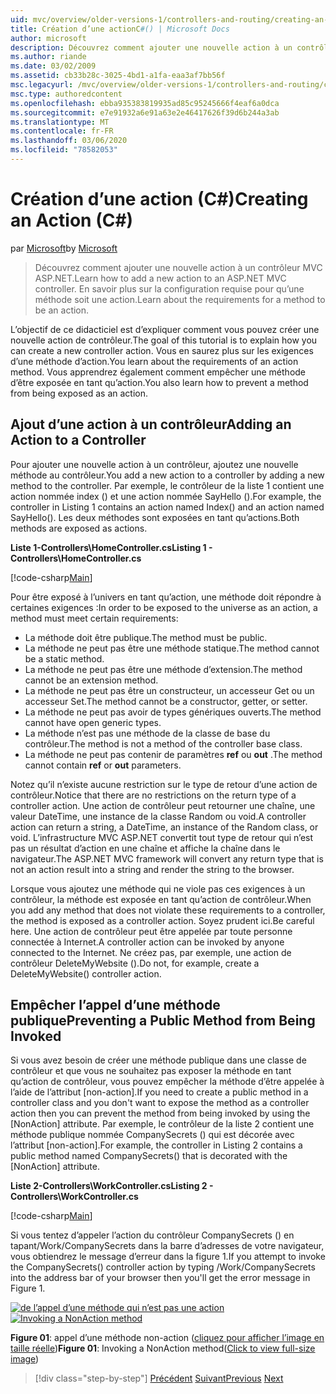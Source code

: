 ```yaml
---
uid: mvc/overview/older-versions-1/controllers-and-routing/creating-an-action-cs
title: Création d’une actionC#() | Microsoft Docs
author: microsoft
description: Découvrez comment ajouter une nouvelle action à un contrôleur MVC ASP.NET. En savoir plus sur la configuration requise pour qu’une méthode soit une action.
ms.author: riande
ms.date: 03/02/2009
ms.assetid: cb33b28c-3025-4bd1-a1fa-eaa3af7bb56f
msc.legacyurl: /mvc/overview/older-versions-1/controllers-and-routing/creating-an-action-cs
msc.type: authoredcontent
ms.openlocfilehash: ebba935383819935ad85c95245666f4eaf6a0dca
ms.sourcegitcommit: e7e91932a6e91a63e2e46417626f39d6b244a3ab
ms.translationtype: MT
ms.contentlocale: fr-FR
ms.lasthandoff: 03/06/2020
ms.locfileid: "78582053"
---
```

# <a name="creating-an-action-c"></a><span data-ttu-id="99b89-104">Création d’une action (C#)</span><span class="sxs-lookup"><span data-stu-id="99b89-104">Creating an Action (C#)</span></span>

<span data-ttu-id="99b89-105">par [Microsoft](https://github.com/microsoft)</span><span class="sxs-lookup"><span data-stu-id="99b89-105">by [Microsoft](https://github.com/microsoft)</span></span>

> <span data-ttu-id="99b89-106">Découvrez comment ajouter une nouvelle action à un contrôleur MVC ASP.NET.</span><span class="sxs-lookup"><span data-stu-id="99b89-106">Learn how to add a new action to an ASP.NET MVC controller.</span></span> <span data-ttu-id="99b89-107">En savoir plus sur la configuration requise pour qu’une méthode soit une action.</span><span class="sxs-lookup"><span data-stu-id="99b89-107">Learn about the requirements for a method to be an action.</span></span>

<span data-ttu-id="99b89-108">L’objectif de ce didacticiel est d’expliquer comment vous pouvez créer une nouvelle action de contrôleur.</span><span class="sxs-lookup"><span data-stu-id="99b89-108">The goal of this tutorial is to explain how you can create a new controller action.</span></span> <span data-ttu-id="99b89-109">Vous en saurez plus sur les exigences d’une méthode d’action.</span><span class="sxs-lookup"><span data-stu-id="99b89-109">You learn about the requirements of an action method.</span></span> <span data-ttu-id="99b89-110">Vous apprendrez également comment empêcher une méthode d’être exposée en tant qu’action.</span><span class="sxs-lookup"><span data-stu-id="99b89-110">You also learn how to prevent a method from being exposed as an action.</span></span>

## <a name="adding-an-action-to-a-controller"></a><span data-ttu-id="99b89-111">Ajout d’une action à un contrôleur</span><span class="sxs-lookup"><span data-stu-id="99b89-111">Adding an Action to a Controller</span></span>

<span data-ttu-id="99b89-112">Pour ajouter une nouvelle action à un contrôleur, ajoutez une nouvelle méthode au contrôleur.</span><span class="sxs-lookup"><span data-stu-id="99b89-112">You add a new action to a controller by adding a new method to the controller.</span></span> <span data-ttu-id="99b89-113">Par exemple, le contrôleur de la liste 1 contient une action nommée index () et une action nommée SayHello ().</span><span class="sxs-lookup"><span data-stu-id="99b89-113">For example, the controller in Listing 1 contains an action named Index() and an action named SayHello().</span></span> <span data-ttu-id="99b89-114">Les deux méthodes sont exposées en tant qu’actions.</span><span class="sxs-lookup"><span data-stu-id="99b89-114">Both methods are exposed as actions.</span></span>

<span data-ttu-id="99b89-115">**Liste 1-Controllers\HomeController.cs**</span><span class="sxs-lookup"><span data-stu-id="99b89-115">**Listing 1 - Controllers\HomeController.cs**</span></span>

[!code-csharp[Main](creating-an-action-cs/samples/sample1.cs)]

<span data-ttu-id="99b89-116">Pour être exposé à l’univers en tant qu’action, une méthode doit répondre à certaines exigences :</span><span class="sxs-lookup"><span data-stu-id="99b89-116">In order to be exposed to the universe as an action, a method must meet certain requirements:</span></span>

- <span data-ttu-id="99b89-117">La méthode doit être publique.</span><span class="sxs-lookup"><span data-stu-id="99b89-117">The method must be public.</span></span>
- <span data-ttu-id="99b89-118">La méthode ne peut pas être une méthode statique.</span><span class="sxs-lookup"><span data-stu-id="99b89-118">The method cannot be a static method.</span></span>
- <span data-ttu-id="99b89-119">La méthode ne peut pas être une méthode d’extension.</span><span class="sxs-lookup"><span data-stu-id="99b89-119">The method cannot be an extension method.</span></span>
- <span data-ttu-id="99b89-120">La méthode ne peut pas être un constructeur, un accesseur Get ou un accesseur Set.</span><span class="sxs-lookup"><span data-stu-id="99b89-120">The method cannot be a constructor, getter, or setter.</span></span>
- <span data-ttu-id="99b89-121">La méthode ne peut pas avoir de types génériques ouverts.</span><span class="sxs-lookup"><span data-stu-id="99b89-121">The method cannot have open generic types.</span></span>
- <span data-ttu-id="99b89-122">La méthode n’est pas une méthode de la classe de base du contrôleur.</span><span class="sxs-lookup"><span data-stu-id="99b89-122">The method is not a method of the controller base class.</span></span>
- <span data-ttu-id="99b89-123">La méthode ne peut pas contenir de paramètres **ref** ou **out** .</span><span class="sxs-lookup"><span data-stu-id="99b89-123">The method cannot contain **ref** or **out** parameters.</span></span>

<span data-ttu-id="99b89-124">Notez qu’il n’existe aucune restriction sur le type de retour d’une action de contrôleur.</span><span class="sxs-lookup"><span data-stu-id="99b89-124">Notice that there are no restrictions on the return type of a controller action.</span></span> <span data-ttu-id="99b89-125">Une action de contrôleur peut retourner une chaîne, une valeur DateTime, une instance de la classe Random ou void.</span><span class="sxs-lookup"><span data-stu-id="99b89-125">A controller action can return a string, a DateTime, an instance of the Random class, or void.</span></span> <span data-ttu-id="99b89-126">L’infrastructure MVC ASP.NET convertit tout type de retour qui n’est pas un résultat d’action en une chaîne et affiche la chaîne dans le navigateur.</span><span class="sxs-lookup"><span data-stu-id="99b89-126">The ASP.NET MVC framework will convert any return type that is not an action result into a string and render the string to the browser.</span></span>

<span data-ttu-id="99b89-127">Lorsque vous ajoutez une méthode qui ne viole pas ces exigences à un contrôleur, la méthode est exposée en tant qu’action de contrôleur.</span><span class="sxs-lookup"><span data-stu-id="99b89-127">When you add any method that does not violate these requirements to a controller, the method is exposed as a controller action.</span></span> <span data-ttu-id="99b89-128">Soyez prudent ici.</span><span class="sxs-lookup"><span data-stu-id="99b89-128">Be careful here.</span></span> <span data-ttu-id="99b89-129">Une action de contrôleur peut être appelée par toute personne connectée à Internet.</span><span class="sxs-lookup"><span data-stu-id="99b89-129">A controller action can be invoked by anyone connected to the Internet.</span></span> <span data-ttu-id="99b89-130">Ne créez pas, par exemple, une action de contrôleur DeleteMyWebsite ().</span><span class="sxs-lookup"><span data-stu-id="99b89-130">Do not, for example, create a DeleteMyWebsite() controller action.</span></span>

## <a name="preventing-a-public-method-from-being-invoked"></a><span data-ttu-id="99b89-131">Empêcher l’appel d’une méthode publique</span><span class="sxs-lookup"><span data-stu-id="99b89-131">Preventing a Public Method from Being Invoked</span></span>

<span data-ttu-id="99b89-132">Si vous avez besoin de créer une méthode publique dans une classe de contrôleur et que vous ne souhaitez pas exposer la méthode en tant qu’action de contrôleur, vous pouvez empêcher la méthode d’être appelée à l’aide de l’attribut [non-action].</span><span class="sxs-lookup"><span data-stu-id="99b89-132">If you need to create a public method in a controller class and you don't want to expose the method as a controller action then you can prevent the method from being invoked by using the [NonAction] attribute.</span></span> <span data-ttu-id="99b89-133">Par exemple, le contrôleur de la liste 2 contient une méthode publique nommée CompanySecrets () qui est décorée avec l’attribut [non-action].</span><span class="sxs-lookup"><span data-stu-id="99b89-133">For example, the controller in Listing 2 contains a public method named CompanySecrets() that is decorated with the [NonAction] attribute.</span></span>

<span data-ttu-id="99b89-134">**Liste 2-Controllers\WorkController.cs**</span><span class="sxs-lookup"><span data-stu-id="99b89-134">**Listing 2 - Controllers\WorkController.cs**</span></span>

[!code-csharp[Main](creating-an-action-cs/samples/sample2.cs)]

<span data-ttu-id="99b89-135">Si vous tentez d’appeler l’action du contrôleur CompanySecrets () en tapant/Work/CompanySecrets dans la barre d’adresses de votre navigateur, vous obtiendrez le message d’erreur dans la figure 1.</span><span class="sxs-lookup"><span data-stu-id="99b89-135">If you attempt to invoke the CompanySecrets() controller action by typing /Work/CompanySecrets into the address bar of your browser then you'll get the error message in Figure 1.</span></span>

<span data-ttu-id="99b89-136">[![de l’appel d’une méthode qui n’est pas une action](creating-an-action-cs/_static/image1.jpg)](creating-an-action-cs/_static/image1.png)</span><span class="sxs-lookup"><span data-stu-id="99b89-136">[![Invoking a NonAction method](creating-an-action-cs/_static/image1.jpg)](creating-an-action-cs/_static/image1.png)</span></span>

<span data-ttu-id="99b89-137">**Figure 01**: appel d’une méthode non-action ([cliquez pour afficher l’image en taille réelle](creating-an-action-cs/_static/image2.png))</span><span class="sxs-lookup"><span data-stu-id="99b89-137">**Figure 01**: Invoking a NonAction method([Click to view full-size image](creating-an-action-cs/_static/image2.png))</span></span>

> [!div class="step-by-step"]
> <span data-ttu-id="99b89-138">[Précédent](creating-a-controller-cs.md)
> [Suivant](asp-net-mvc-routing-overview-vb.md)</span><span class="sxs-lookup"><span data-stu-id="99b89-138">[Previous](creating-a-controller-cs.md)
[Next](asp-net-mvc-routing-overview-vb.md)</span></span>
